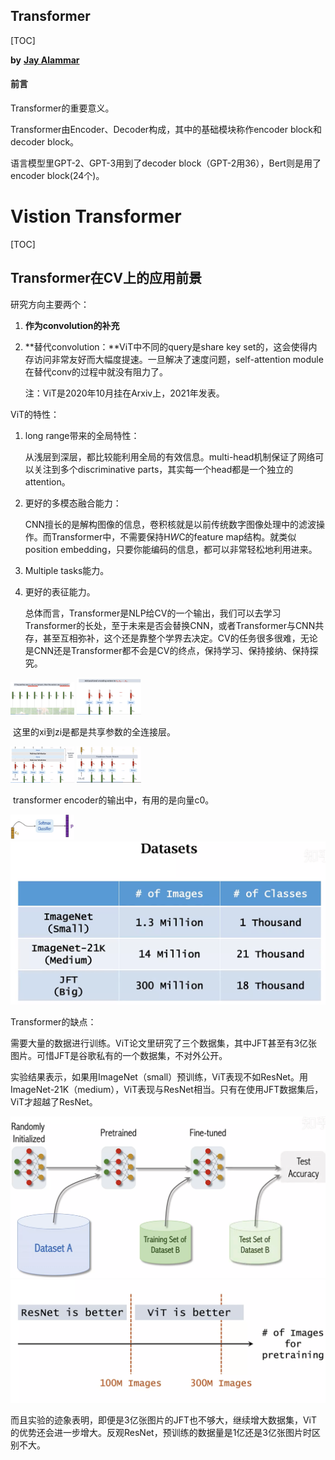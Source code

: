 ## Transformer

[TOC]

**by** <font color="brown">**[Jay Alammar](http://jalammar.github.io/)**</font>

#### 前言

Transformer的重要意义。

Transformer由Encoder、Decoder构成，其中的基础模块称作encoder block和decoder block。

语言模型里GPT-2、GPT-3用到了decoder block（GPT-2用36），Bert则是用了encoder block(24个)。





# Vistion Transformer

[TOC]

## Transformer在CV上的应用前景

研究方向主要两个：

1. **作为convolution的补充**

   

2. **替代convolution：**ViT中不同的query是share key set的，这会使得内存访问非常友好而大幅度提速。一旦解决了速度问题，self-attention module在替代conv的过程中就没有阻力了。

   注：ViT是2020年10月挂在Arxiv上，2021年发表。

   

ViT的特性：

1. long range带来的全局特性：

   从浅层到深层，都比较能利用全局的有效信息。multi-head机制保证了网络可以关注到多个discriminative parts，其实每一个head都是一个独立的attention。

   

2. 更好的多模态融合能力：

   CNN擅长的是解构图像的信息，卷积核就是以前传统数字图像处理中的滤波操作。而Transformer中，不需要保持H*W*C的feature map结构。就类似position embedding，只要你能编码的信息，都可以非常轻松地利用进来。

   

3. Multiple tasks能力。

   

4. 更好的表征能力。

   

   总体而言，Transformer是NLP给CV的一个输出，我们可以去学习Transformer的长处，至于未来是否会替换CNN，或者Transformer与CNN共存，甚至互相弥补，这个还是靠整个学界去决定。CV的任务很多很难，无论是CNN还是Transformer都不会是CV的终点，保持学习、保持接纳、保持探究。

<img src="../../images/typora-images/image-20211013112858069.png" alt="image-20211013112858069" style="zoom:10%;" />

<img src="../../images/typora-images/image-20211013113017587.png" alt="image-20211013113017587" style="zoom:10%;" />

​														这里的xi到zi是都是共享参数的全连接层。

<img src="../../images/typora-images/image-20211013112754034.png" alt="image-20211013112754034" style="zoom:10%;" />

<img src="../../images/typora-images/image-20211013113211338.png" alt="image-20211013113211338" style="zoom:10%;" />

​						                          transformer encoder的输出中，有用的是向量c0。

<img src="../../images/typora-images/image-20211013114049198.png" alt="image-20211013114049198" style="zoom:10%;" />

<img src="../../images/typora-images/image-20211013114807750.png" alt="image-20211013114807750" style="zoom:50%;" />

Transformer的缺点：

需要大量的数据进行训练。ViT论文里研究了三个数据集，其中JFT甚至有3亿张图片。可惜JFT是谷歌私有的一个数据集，不对外公开。

实验结果表示，如果用ImageNet（small）预训练，ViT表现不如ResNet。用ImageNet-21K（medium），ViT表现与ResNet相当。只有在使用JFT数据集后，ViT才超越了ResNet。

<img src="../../images/typora-images/image-20211013114951914.png" alt="image-20211013114951914" style="zoom:50%;" />

<img src="../../images/typora-images/image-20211013122242576.png" style="zoom:50%;" />

而且实验的迹象表明，即便是3亿张图片的JFT也不够大，继续增大数据集，ViT的优势还会进一步增大。反观ResNet，预训练的数据量是1亿还是3亿张图片时区别不大。

